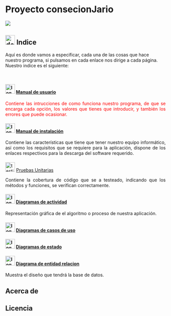 

# Proyecto consecionJario
<img src="https://user-images.githubusercontent.com/73592097/118132364-87b4d000-b3f7-11eb-8e28-f9abd13bd7f4.png"> 

## <img src="https://user-images.githubusercontent.com/73592097/118824884-2175f480-b8b2-11eb-8c75-905b7e15f1cb.png" alt="dedo Indice" width="30px" height="30px"> Indice 

<p align="align">Aquí es donde vamos a especificar, cada una de las cosas que hace nuestro programa, si pulsamos en cada enlace nos dirige a cada página. Nuestro indice es el siguiente: </p>
<br>

#### <img src="https://user-images.githubusercontent.com/73592097/118827449-49feee00-b8b4-11eb-8143-a8c9dac6fe63.png" alt="logo usuario" height="30px" width="30px" > [Manual de usuario](https://github.com/anfari/ConcesionJArio/wiki/Manual-de-usuario)

<p align="justify" style="color: red; "> Contiene las intrucciones de como funciona nuestro programa, de que se encarga cada opción, los valores que tienes que introducir, y también los errores que puede ocasionar.</p>



#### <img src="https://user-images.githubusercontent.com/73592097/118827092-f68ca000-b8b3-11eb-820b-29233374c9dd.png" alt="logo instalacion" height="30px" width="30px">  [Manual de instalación](https://github.com/anfari/ConcesionJArio/wiki/Manual-de-instalaci%C3%B3n) 

<p align="justify">Contiene las características que tiene que tener nuestro equipo informático, así como los requisitos que se requiere para la aplicación, dispone de los enlaces respectivos para la descarga del software requerido.</p>

#### 
<img src="https://user-images.githubusercontent.com/73592097/118838251-70755700-b8bd-11eb-87f7-727cdde73437.png" alt="testing" width="30px" height="30px">  [Pruebas Unitarias](https://github.com/anfari/ConcesionJArio/wiki/Pruebas-Unitarias)

<p align="justify">Contiene la cobertura de código que se a testeado, indicando que los métodos y funciones, se verifican correctamente.</p>


#### <img src="https://user-images.githubusercontent.com/73592097/118860293-213a2100-b8d3-11eb-94d0-5f28ca0d8dd6.png" alt="logo entidad relacion" width="30px" height="30px">  [Diagramas de actividad](https://github.com/anfari/ConcesionJArio/wiki/Diagrama-de-Actividad)

<p align="justify">Representación gráfica de el algoritmo o proceso de nuestra aplicación.</p>


#### <img src="https://user-images.githubusercontent.com/73592097/118860293-213a2100-b8d3-11eb-94d0-5f28ca0d8dd6.png" alt="logo entidad relacion" width="30px" height="30px">  [Diagramas de casos de uso](https://github.com/anfari/ConcesionJArio/wiki/Diagrama-de-Caso-de-Uso)

<p align="justify"></p>


#### <img src="https://user-images.githubusercontent.com/73592097/118860293-213a2100-b8d3-11eb-94d0-5f28ca0d8dd6.png" alt="logo entidad relacion" width="30px" height="30px">  [Diagramas de estado](https://github.com/anfari/ConcesionJArio/wiki/Diagrama-de-Estado)

<p align="justify"></p>


#### <img src="https://user-images.githubusercontent.com/73592097/118860293-213a2100-b8d3-11eb-94d0-5f28ca0d8dd6.png" alt="logo entidad relacion" width="30px" height="30px"> [Diagrama de entidad relacion](https://github.com/anfari/ConcesionJArio/wiki/Diagrama-Entidad-Relacion)

<p align="justify"> Muestra el diseño que tendrá la base de datos.</p>









## Acerca de 
## Licencia
